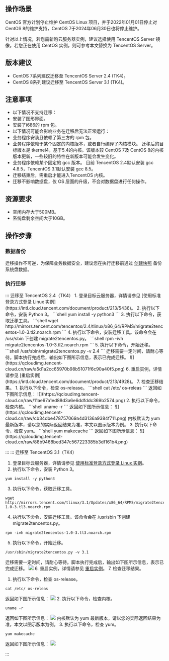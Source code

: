 ## 操作场景
CentOS 官方计划停止维护 CentOS Linux 项目，并于2022年01月01日停止对 CentOS 8的维护支持，CentOS 7于2024年06月30日也将停止维护。

针对以上情况，若您需新购云服务器实例，建议选择使用 TencentOS Server 镜像。若您正在使用 CentOS 实例，则可参考本文替换为 TencentOS Server。


## 版本建议
- CentOS 7系列建议迁移至 TencentOS Server 2.4 (TK4)。
- CentOS 8系列建议迁移至 TencentOS Server 3.1 (TK4)。


## 注意事项
- 以下情况不支持迁移：
 - 安装了图形界面。
 - 安装了i686的 rpm 包。
- 以下情况可能会影响业务在迁移后无法正常运行：
 - 业务程序安装且依赖了第三方的 rpm 包。
 - 业务程序依赖于某个固定的内核版本，或者自行编译了内核模块。
迁移后的目标版本是 tkernel4，基于5.4的内核。该版本较 CentOS 7及 CentOS 8的内核版本更新，一些较旧的特性在新版本可能会发生变化。
 - 业务程序依赖某个固定的 gcc 版本。
目前 TencentOS 2.4默认安装 gcc 4.8.5，TencentOS 3.1默认安装 gcc 8.5。
- 迁移结束后，需重启才能进入TencentOS 内核。
- 迁移不影响数据盘，仅 OS 层面的升级，不会对数据盘进行任何操作。

## 资源要求
-  空闲内存大于500MB。
- 系统盘剩余空间大于10GB。

## 操作步骤

### 数据备份
迁移操作不可逆，为保障业务数据安全，建议您在执行迁移前通过 [创建快照](https://intl.cloud.tencent.com/document/product/362/5755) 备份系统盘数据。

### 执行迁移
<dx-tabs>
::: 迁移至 TencentOS 2.4（TK4）
1. 登录目标云服务器，详情请参见 [使用标准登录方式登录 Linux 实例](https://intl.cloud.tencent.com/document/product/213/5436)。
2. 执行以下命令，安装 Python 3。
```shell
yum install -y python3
```
3. 执行以下命令，获取迁移工具。
```shell
wget http://mirrors.tencent.com/tencentos/2.4/tlinux/x86_64/RPMS/migrate2tencentos-1.0-3.tl2.noarch.rpm
```
4. 执行以下命令，安装迁移工具。该命令会在 /usr/sbin 下创建 migrate2tencentos.py。
```shell
rpm -ivh migrate2tencentos-1.0-3.tl2.noarch.rpm
```
5. 执行以下命令，开始迁移。
```shell
/usr/sbin/migrate2tencentos.py -v 2.4
```
迁移需要一定时间，请耐心等待。脚本执行完成后，输出如下图所示信息，表示已完成迁移。
![](https://qcloudimg.tencent-cloud.cn/raw/a5d1a2cc65970b98b51071f6c90a40f5.png)
6. 重启实例，详情请参见 [重启实例](https://intl.cloud.tencent.com/document/product/213/4928)。
7. 检查迁移结果。 
   1. 执行以下命令，检查 os-release。
```shell
cat /etc/ os-releas
```
返回如下图所示信息：
![](https://qcloudimg.tencent-cloud.cn/raw/11ae97a1ed88d3a6e6ddfddc369b2574.png)
   2. 执行以下命令，检查内核。
```shell
uname -r
```
返回如下图所示信息：
![](https://qcloudimg.tencent-cloud.cn/raw/cb34dbe478757069a4d3136a9384f711.png)
<dx-alert infotype="explain" title="">
内核默认为 yum 最新版本，请以您的实际返回结果为准，本文以图示版本为例。
</dx-alert>
  3. 执行以下命令，检查 yum。
```shell
yum makecache
```
返回如下图所示信息：
![](https://qcloudimg.tencent-cloud.cn/raw/88b9468bed347c567223385b3df161b4.png)


:::
::: 迁移至 TencentOS 3.1（TK4）
1. 登录目标云服务器，详情请参见 [使用标准登录方式登录 Linux 实例](https://intl.cloud.tencent.com/document/product/213/5436)。
2. 执行以下命令，安装 Python 3。
```shell
yum install -y python3
```
3. 执行以下命令，获取迁移工具。
```shell
wget http://mirrors.tencent.com/tlinux/3.1/Updates/x86_64/RPMS/migrate2tencentos-1.0-3.tl3.noarch.rpm
```
4. 执行以下命令，安装迁移工具。该命令会在 /usr/sbin 下创建 migrate2tencentos.py。
```shell
rpm -ivh migrate2tencentos-1.0-3.tl3.noarch.rpm
```
5. 执行以下命令，开始迁移。
```shell
/usr/sbin/migrate2tencentos.py -v 3.1
```
迁移需要一定时间，请耐心等待。脚本执行完成后，输出如下图所示信息，表示已完成迁移。
![](https://qcloudimg.tencent-cloud.cn/raw/e272e5f6e5eba50a1e9bc74db536a592.png)
6. 重启实例，详情请参见 [重启实例](https://intl.cloud.tencent.com/document/product/213/4928)。
7. 检查迁移结果。 
   1. 执行以下命令，检查 os-release。
```shell
cat /etc/ os-releas
```
返回如下图所示信息：
![](https://qcloudimg.tencent-cloud.cn/raw/eb7333c8badf5d7a4852a66084fcc190.png)
   2. 执行以下命令，检查内核。
```shell
uname -r
```
返回如下图所示信息：
![](https://qcloudimg.tencent-cloud.cn/raw/9bba4c6112c4bec1482d827ad02a39d6.png)
<dx-alert infotype="explain" title="">
内核默认为 yum 最新版本，请以您的实际返回结果为准，本文以图示版本为例。
</dx-alert>
  3. 执行以下命令，检查 yum。
```shell
yum makecache
```
返回如下图所示信息：
![](https://qcloudimg.tencent-cloud.cn/raw/83a6ec7fc69ab6bd26e9ff1cf0f443da.png)

:::
</dx-tabs>


